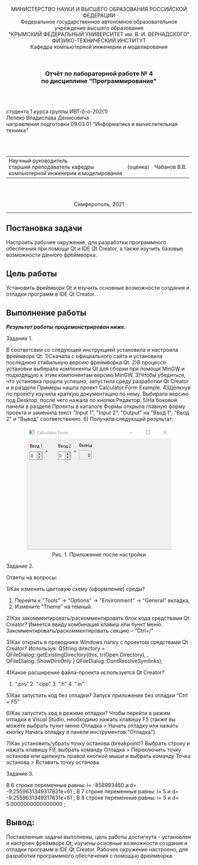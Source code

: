 <p align="center">МИНИСТЕРСТВО НАУКИ  И ВЫСШЕГО ОБРАЗОВАНИЯ РОССИЙСКОЙ ФЕДЕРАЦИИ<br>
Федеральное государственное автономное образовательное учреждение высшего образования<br>
"КРЫМСКИЙ ФЕДЕРАЛЬНЫЙ УНИВЕРСИТЕТ им. В. И. ВЕРНАДСКОГО"<br>
ФИЗИКО-ТЕХНИЧЕСКИЙ ИНСТИТУТ<br>
Кафедра компьютерной инженерии и моделирования</p>
<br>
<h3 align="center">Отчёт по лабораторной работе № 4<br> по дисциплине "Программирование"</h3>
<br><br>
<p>студента 1 курса группы ИВТ-б-о-202(1)<br>
Лелеко Владислава Денисовича<br>
направления подготовки 09.03.01 "Информатика и вычислительная техника"</p>
<br><br>
<table>
<tr><td>Научный руководитель<br> старший преподаватель кафедры<br> компьютерной инженерии и моделирования</td>
<td>(оценка)</td>
<td>Чабанов В.В.</td>
</tr>
</table>
<br><br>
<p align="center">Симферополь, 2021 </p>
<hr>

## Постановка задачи

Настроить рабочее окружение, для разработки программного обеспечния при помощи Qt и IDE Qt Creator, а также изучить базовые возможности данного фреймворка.
## Цель работы
Установить фреймворк Qt и изучить основные возможности создания и отладки программ в IDE Qt Creator.

## Выполнение работы

***Результат работы продемонстрирован ниже.***

Задание 1.

В соответсвии со следующей инструкцией установила и настроила фреймворк Qt:
1)Скачала с официального сайта и установила последнюю стабильную версию фреймворка Qt.
2)В процессе установки выберала компоненты Qt для сборки при помощи MinGW и подходящую к этим компонентам версию MinGW.
3)Чтобы убедиться, что установка прошла успешно, запустила среду разработки Qt Creator и в разделе Примеры нашла проект Calculator Form Example.
4)Щёлкнув по проекту изучила краткую документацию по нему. Выбирала версию под Desktop, после чего нажала по кнопке Редактор.
5)На боковой панели в разделе Проекты в каталоге Формы открыла главную форму проекта и заменила текст "Input 1", "Input 2", "Output" на "Ввод 1", "Ввод 2" и "Вывод" соответственно.
6) Получила следующий результат:

<p align="center">
<img src="Pic/pic1.png"><br> 
Рис. 1. Приложение после настройки
</p>

Задание 2.

Ответы на вопросы:

1)Как изменить цветовую схему (оформление) среды?
1. Перейти к "Tools" -> "Options" -> "Environment" -> "General" вкладка,
2. Измените "Theme" на темный.

2)Как закомментировать/раскомментировать блок кода средствами Qt Creator? Имеется ввиду комбинация клавиш или пункт меню.
Закомментировать/раскомментировать секцию – ”Ctrl+/”

3)Как открыть в проводнике Windows папку с проектом средствами Qt Creator?
Используя:
QString directory = QFileDialog::getExistingDirectory(this, tr(Open Directory), , QFileDialog::ShowDirsOnly | QFileDialog::DontResolveSymlinks);

4)Какое расширение файла-проекта используется Qt Creator? 
1. “.pro” 2. “.cpp” 3. “.h” 4. “.in”

5)Как запустить код без отладки?
Запуск приложения без отладки “Ctrl + F5”

6)Как запустить код в режиме отладки?
Чтобы перейти в режим отладки в Visual Studio, необходимо нажать клавишу F5 (также вы можете выбрать пункт меню Отладка > Начать отладку или нажать кнопку Начать отладку в панели инструментов "Отладка").

7)Как установить/убрать точку останова (breakpoint)?
Выбрать строку и нажать клавишу F9, выбрать команду Отладка > Переключить точку останова или щелкнуть правой кнопкой мыши и выбрать команду Точка останова > Вставить точку останова.

Задание 3.

В 6 строке переменные равны: i= -858993460 и d= -9.2559631349317831е+61 ;
В 7 строке переменные равны: i= 5 и d= -9.2559631349317831е+61 ;
В 8 строке переменные равны: i= 5 и d= 5.0000000000000000 ;


## Вывод:
Поставленные задачи выполнены, цель работы достигнута - установлен и настроен фреймворк Qt, изучены основные возможности создания и отладки программ в IDE Qt Creator. Рабочее окружение настроено, для разработки программного обеспечения с помощью фреймворка.